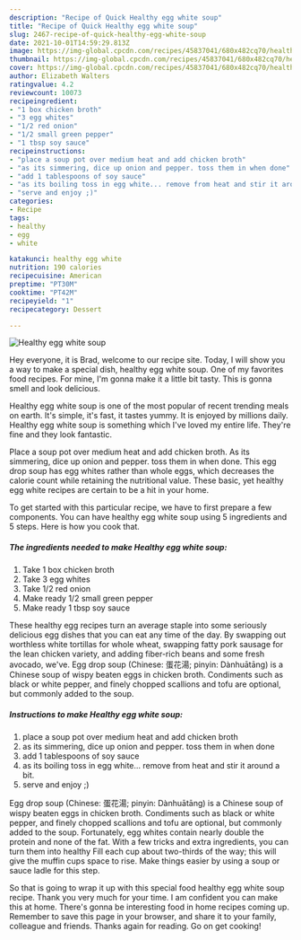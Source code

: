 ```yaml
---
description: "Recipe of Quick Healthy egg white soup"
title: "Recipe of Quick Healthy egg white soup"
slug: 2467-recipe-of-quick-healthy-egg-white-soup
date: 2021-10-01T14:59:29.813Z
image: https://img-global.cpcdn.com/recipes/45837041/680x482cq70/healthy-egg-white-soup-recipe-main-photo.jpg
thumbnail: https://img-global.cpcdn.com/recipes/45837041/680x482cq70/healthy-egg-white-soup-recipe-main-photo.jpg
cover: https://img-global.cpcdn.com/recipes/45837041/680x482cq70/healthy-egg-white-soup-recipe-main-photo.jpg
author: Elizabeth Walters
ratingvalue: 4.2
reviewcount: 10073
recipeingredient:
- "1 box chicken broth"
- "3 egg whites"
- "1/2 red onion"
- "1/2 small green pepper"
- "1 tbsp soy sauce"
recipeinstructions:
- "place a soup pot over medium heat and add chicken broth"
- "as its simmering, dice up onion and pepper. toss them in when done"
- "add 1 tablespoons of soy sauce"
- "as its boiling toss in egg white... remove from heat and stir it around a bit."
- "serve and enjoy ;)"
categories:
- Recipe
tags:
- healthy
- egg
- white

katakunci: healthy egg white 
nutrition: 190 calories
recipecuisine: American
preptime: "PT30M"
cooktime: "PT42M"
recipeyield: "1"
recipecategory: Dessert

---
```



![Healthy egg white soup](https://img-global.cpcdn.com/recipes/45837041/680x482cq70/healthy-egg-white-soup-recipe-main-photo.jpg)

Hey everyone, it is Brad, welcome to our recipe site. Today, I will show you a way to make a special dish, healthy egg white soup. One of my favorites food recipes. For mine, I'm gonna make it a little bit tasty. This is gonna smell and look delicious.

Healthy egg white soup is one of the most popular of recent trending meals on earth. It's simple, it's fast, it tastes yummy. It is enjoyed by millions daily. Healthy egg white soup is something which I've loved my entire life. They're fine and they look fantastic.

Place a soup pot over medium heat and add chicken broth. As its simmering, dice up onion and pepper. toss them in when done. This egg drop soup has egg whites rather than whole eggs, which decreases the calorie count while retaining the nutritional value. These basic, yet healthy egg white recipes are certain to be a hit in your home.


To get started with this particular recipe, we have to first prepare a few components. You can have healthy egg white soup using 5 ingredients and 5 steps. Here is how you cook that.

<!--inarticleads1-->

##### The ingredients needed to make Healthy egg white soup:

1. Take 1 box chicken broth
1. Take 3 egg whites
1. Take 1/2 red onion
1. Make ready 1/2 small green pepper
1. Make ready 1 tbsp soy sauce


These healthy egg recipes turn an average staple into some seriously delicious egg dishes that you can eat any time of the day. By swapping out worthless white tortillas for whole wheat, swapping fatty pork sausage for the lean chicken variety, and adding fiber-rich beans and some fresh avocado, we've. Egg drop soup (Chinese: 蛋花湯; pinyin: Dànhuātāng) is a Chinese soup of wispy beaten eggs in chicken broth. Condiments such as black or white pepper, and finely chopped scallions and tofu are optional, but commonly added to the soup. 

<!--inarticleads2-->

##### Instructions to make Healthy egg white soup:

1. place a soup pot over medium heat and add chicken broth
1. as its simmering, dice up onion and pepper. toss them in when done
1. add 1 tablespoons of soy sauce
1. as its boiling toss in egg white... remove from heat and stir it around a bit.
1. serve and enjoy ;)


Egg drop soup (Chinese: 蛋花湯; pinyin: Dànhuātāng) is a Chinese soup of wispy beaten eggs in chicken broth. Condiments such as black or white pepper, and finely chopped scallions and tofu are optional, but commonly added to the soup. Fortunately, egg whites contain nearly double the protein and none of the fat. With a few tricks and extra ingredients, you can turn them into healthy Fill each cup about two-thirds of the way; this will give the muffin cups space to rise. Make things easier by using a soup or sauce ladle for this step. 

So that is going to wrap it up with this special food healthy egg white soup recipe. Thank you very much for your time. I am confident you can make this at home. There's gonna be interesting food in home recipes coming up. Remember to save this page in your browser, and share it to your family, colleague and friends. Thanks again for reading. Go on get cooking!
